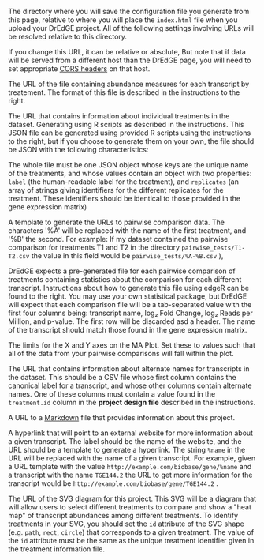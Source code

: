 <!-- baseURL -->

The directory where you will save the configuration file you generate from this page, relative to where you will place the `index.html` file when you upload your DrEdGE project. All of the following settings involving URLs will be resolved relative to this directory.

If you change this URL, it can be relative or absolute, But note that if data will be served from a different host than the DrEdGE page, you will need to set appropriate [CORS headers](https://developer.mozilla.org/en-US/docs/Web/HTTP/CORS) on that host.


<!-- expressionMatrix -->
The URL of the file containing abundance measures for each transcript by treatement. The format of this file is described in the instructions to the right.


<!-- treatments -->

The URL that contains information about individual treatments in the dataset. Generating using R scripts as described in the instructions. This JSON file can be generated using provided R scripts using the instructions to the right, but if you choose to generate them on your own, the file should be JSON with the following characteristics:

The whole file must be one JSON object whose keys are the unique name of the treatments, and whose values contain an object with two properties: `label` (the human-readable label for the treatment), and `replicates` (an array of strings giving identifiers for the different replicates for the treatment. These identifiers should be identical to those provided in the gene expression matrix)


<!-- pairwiseName -->

A template to generate the URLs to pairwise comparison data. The characters \'%A\' will be replaced with the name of the first treatment, and \'%B\' the second. For example: If my dataset contained the pairwise comparison for treatments T1 and T2 in the directory `pairwise_tests/T1-T2.csv` the value in this field would be `pairwise_tests/%A-%B.csv`
),

DrEdGE expects a pre-generated file for each pairwise comparison of treatments containing statistics about the comparison for each different transcript. Instructions about how to generate this file using edgeR can be found to the right. You may use your own statistical package, but DrEdGE will expect that each comparison file will be a tab-separated value with the first four columns being: transcript name, log₂ Fold Change, log₂ Reads per Million, and p-value. The first row will be discarded asd a header. The name of the transcript should match those found in the gene expression matrix.


<!-- maPlot -->

The limits for the X and Y axes on the MA Plot. Set these to values such that all of the data from your pairwise comparisons will fall within the plot.


<!-- transcriptAliases -->

The URL that contains information about alternate names for transcripts in the dataset. This should be a CSV file whose first column contains the canonical label for a transcript, and whose other columns contain alternate names. One of these columns must contain a value found in the `treatment.id` column in the **project design file** described in the instructions.


<!-- readme -->

A URL to a [Markdown](https://commonmark.org/help/) file that provides information about this project.


<!-- transcriptHyperlink -->

A hyperlink that will point to an external website for more information about a given transcript. The label should be the name of the website, and the URL should be a template to generate a hyperlink. The string `%name` in the URL will be replaced with the name of a given transcript. For example, given a URL template with the value `http://example.com/biobase/gene/%name` and a transcript with the name `TGE144.2` the URL to get more information for the transcript would be `http://example.com/biobase/gene/TGE144.2` .


<!-- diagram -->

The URL of the SVG diagram for this project. This SVG will be a diagram that will allow users to select different treatments to compare and show a "heat map" of transcript abundances among different treatments. To identify treatments in your SVG, you should set the `id` attribute of the SVG shape (e.g. `path`, `rect`, `circle`) that corresponds to a given treatment. The value of the `id` attribute must be the same as the unique treatment identifier given in the treatment information file.
